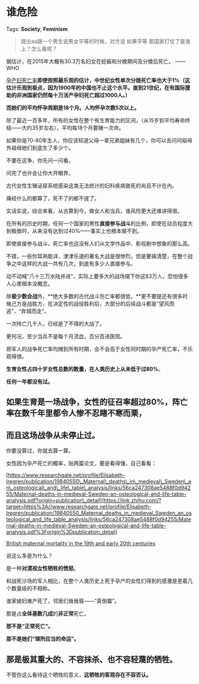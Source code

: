 # 谁危险

Tags: **Society**, **Feminism**

> 提出aa跟一个男生说男女平等的时候，对方说 如果平等 那国家打仗了是谁上？怎么看呢？



据估计，在2015年大概有30.3万名妇女在妊娠和分娩期间及分娩后死亡。 ——WHO

[孕产妇死亡率](https://link.zhihu.com/?target=https%3A//www.who.int/zh/news-room/fact-sheets/detail/maternal-mortality)**即使按照最乐观的估计，中世纪女性单次分娩死亡率也大于1%（这估计乐观到极点，因为1900年的中国也不止这个水平。直到21世纪，在有国际援助的非洲国家仍然每十万活产孕妇死亡超过1000人。）**

**而她们的平均怀孕周期是18个月。人均怀孕次数5次以上。**

除了最近一百多年，所有的女性在整个有生育能力的区间，（从15岁到平均寿命终结——大约35岁左右），平均每18个月要赌一次命。

如果你是70-80年生人，你应该知道父母一辈兄弟姐妹有几个，你可以去问问祖母外祖母她们到底生了多少个。

不要在这争，你先问一问看。

问完了也许会让你大开眼界。

古代女性生殖泌尿系统感染这类无法统计的妇科疾病致死的尚且不计在內。

痛经什么的都算了，死不了的都不提了。

实话实说，综合来看，从古算到今，做女人和当兵，谁风险更大还难讲得很。

在所有的历史时期，任何一个国家的男性**直接参与战斗**的比例，即使在动员程度大到极致时，从来没有达到过40%——事实上也根本做不到。

即使直接参与战斗，死亡率也远没有人们从文学作品中、影视剧中想象的那么高。

不错，一些你耳熟能详、津津乐道的著名大战是很惨烈，但是要搞清楚，在整个战争之中这样的大战一共有几次，到底有多少人直接参与。

动不动喊“八十三万水陆并进”，实际上要多大的战场摆下你这83万人，恐怕很多人心里根本没概念。

除**极少数会战**外，**绝大多数的古代战斗伤亡率都很低，**更不要提还有很多时候己方是战胜方，在决定性的战役胜利后，大部分的后续战斗都是“望风而逃”，“弃城而走”。

一次阵亡几千人，已经是了不得的大战了。

更何况，至少当兵不是每个月流血，百分百进医院。

把军人的战争死亡率均摊到所有时期，会不会高于女性同时期的孕产死亡率，不乐观得很。

  


**生育女性占四十岁女性总数的数量，在人类历史上从未低于过80%**。

**任何一年都没有过。**

**如果生育是一场战争，女性的征召率超过80%，阵亡率在数千年里都令人惨不忍睹不寒而栗，**
----------------------------------------------

**而且这场战争从未停止过。**
----------------

  


你要没算过，你就去算一算。

女性因为孕产死亡的概率，贴两篇论文，要是看得懂，自己看看：

[https://www.researchgate.net/profile/Elisabeth-Iregren/publication/19840550\_Maternal\_deaths\_in\_medieval\_Sweden\_an\_osteological\_and\_life\_table\_analysis/links/56ca247308ae5488f0d94255/Maternal-deaths-in-medieval-Sweden-an-osteological-and-life-table-analysis.pdf?origin=publication\_detail](https://link.zhihu.com/?target=https%3A//www.researchgate.net/profile/Elisabeth-Iregren/publication/19840550_Maternal_deaths_in_medieval_Sweden_an_osteological_and_life_table_analysis/links/56ca247308ae5488f0d94255/Maternal-deaths-in-medieval-Sweden-an-osteological-and-life-table-analysis.pdf%3Forigin%3Dpublication_detail)  


[British maternal mortality in the 19th and early 20th centuries](https://link.zhihu.com/?target=https%3A//www.ncbi.nlm.nih.gov/pmc/articles/PMC1633559/%23%21po%3D10.9756)  


说这么多是为什么？

是一种**对漠视女性牺牲的愤怒**。

和战死沙场的军人相比，在整个人类历史上死于孕产的女性们得到的感激是差着几个数量级的不相称。

谁家媳妇难产死了，邻居们耸耸肩——“真倒霉”。

那是占**全体基数几成**的**非正常**死亡。

**那不是“正常死亡”。**

**那不是她们“理所应当的命运”。**

那是极其重大的、不容抹杀、也不容轻蔑的牺牲。
----------------------

不管你这么看待这个牺牲的意义，**这牺牲的客观存在不容否认。**



